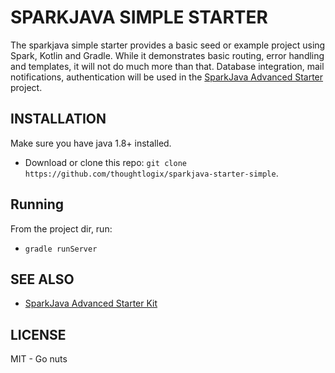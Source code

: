 # SPARKJAVA SIMPLE STARTER

The sparkjava simple starter provides a basic seed or example project using Spark, Kotlin and Gradle.  While it demonstrates basic routing, error handling and templates, it will not do much more than that.  Database integration, mail notifications, authentication will be used in the [SparkJava Advanced Starter](https://github.com/thoughtlogix/sparkjava-starter-advanced) project.

## INSTALLATION

Make sure you have java 1.8+ installed.

* Download or clone this repo: `git clone https://github.com/thoughtlogix/sparkjava-starter-simple`.

## Running

From the project dir, run:

* `gradle runServer`

## SEE ALSO

* [SparkJava Advanced Starter Kit](https://github.com/thoughtlogix/sparkjava-starter-advanced)

## LICENSE

MIT - Go nuts
